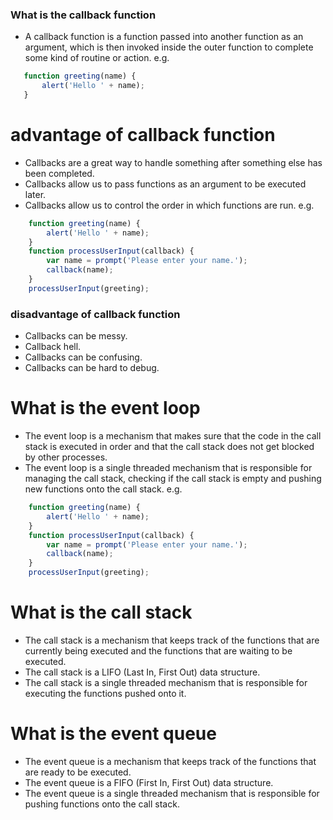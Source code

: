
### What is the callback function
 - A callback function is a function passed into another function as an argument, which is then invoked inside the outer function to complete some kind of routine or action.
 e.g.
 ```js
    function greeting(name) {
        alert('Hello ' + name);
    }
 ```

# advantage of callback function
- Callbacks are a great way to handle something after something else has been completed.
- Callbacks allow us to pass functions as an argument to be executed later.
- Callbacks allow us to control the order in which functions are run.
e.g.
```js
    function greeting(name) {
        alert('Hello ' + name);
    }
    function processUserInput(callback) {
        var name = prompt('Please enter your name.');
        callback(name);
    }
    processUserInput(greeting);
```
### disadvantage of callback function
- Callbacks can be messy.
- Callback hell.
- Callbacks can be confusing.
- Callbacks can be hard to debug.

# What is the event loop
- The event loop is a mechanism that makes sure that the code in the call stack is executed in order and that the call stack does not get blocked by other processes.
- The event loop is a single threaded mechanism that is responsible for managing the call stack, checking if the call stack is empty and pushing new functions onto the call stack.
e.g.
```js
    function greeting(name) {
        alert('Hello ' + name);
    }
    function processUserInput(callback) {
        var name = prompt('Please enter your name.');
        callback(name);
    }
    processUserInput(greeting);
```
# What is the call stack
- The call stack is a mechanism that keeps track of the functions that are currently being executed and the functions that are waiting to be executed.
- The call stack is a LIFO (Last In, First Out) data structure.
- The call stack is a single threaded mechanism that is responsible for executing the functions pushed onto it.

# What is the event queue
- The event queue is a mechanism that keeps track of the functions that are ready to be executed.
- The event queue is a FIFO (First In, First Out) data structure.
- The event queue is a single threaded mechanism that is responsible for pushing functions onto the call stack.


